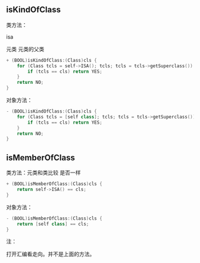 ## isKindOfClass

类方法：

isa

元类  元类的父类

```c++
+ (BOOL)isKindOfClass:(Class)cls {
    for (Class tcls = self->ISA(); tcls; tcls = tcls->getSuperclass()) {
        if (tcls == cls) return YES;
    }
    return NO;
}
```

对象方法：

```c++
- (BOOL)isKindOfClass:(Class)cls {
    for (Class tcls = [self class]; tcls; tcls = tcls->getSuperclass()) {
        if (tcls == cls) return YES;
    }
    return NO;
}
```

## isMemberOfClass

类方法：元类和类比较 是否一样

```c++
+ (BOOL)isMemberOfClass:(Class)cls {
    return self->ISA() == cls;
}	
```

对象方法：

```c++
- (BOOL)isMemberOfClass:(Class)cls {
    return [self class] == cls;
}
```

注：

打开汇编看走向。并不是上面的方法。